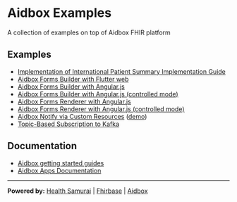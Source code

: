 # Aidbox Examples

A collection of examples on top of Aidbox FHIR platform

## Examples

- [Implementation of International Patient Summary Implementation Guide](/ips_ig)
- [Aidbox Forms Builder with Flutter web](/aidbox-forms-builder-flutter-web)
- [Aidbox Forms Builder with Angular.js](/aidbox-forms-builder-angular)
- [Aidbox Forms Builder with Angular.js (controlled mode)](/aidbox-forms-builder-angular-controlled)
- [Aidbox Forms Renderer with Angular.js](aidbox-forms-renderer-angular)
- [Aidbox Forms Renderer with Angular.js (controlled mode)](aidbox-forms-renderer-angular-controlled)
- [Aidbox Notify via Custom Resources](/aidbox-notify-via-custom-resources) ([demo](https://aidbox.github.io/app-examples/aidbox-notify-via-custom-resources/))
- [Topic-Based Subscription to Kafka](/aidbox-subscriptions-to-kafka/)

## Documentation

- [Aidbox getting started guides](https://docs.aidbox.app/getting-started?utm_source=github&utm_medium=readme&utm_campaign=app-examples-repo)
- [Aidbox Apps Documentation](https://docs.aidbox.app/app-development/aidbox-sdk/aidbox-apps?utm_source=github&utm_medium=readme&utm_campaign=app-examples-repo)

***
**Powered by:**
[Health Samurai](http://www.health-samurai.io?utm_source=github&utm_medium=readme&utm_campaign=app-examples-repo) |
[Fhirbase](http://www.health-samurai.io/fhirbase?utm_source=github&utm_medium=readme&utm_campaign=app-examples-repo) |
[Aidbox](http://www.health-samurai.io/aidbox?utm_source=github&utm_medium=readme&utm_campaign=app-examples-repo)
